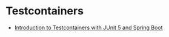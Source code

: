 # Testcontainers

- [Introduction to Testcontainers with JUnit 5 and Spring Boot](https://yewtu.be/watch?v=-mYJKwrySOw)
